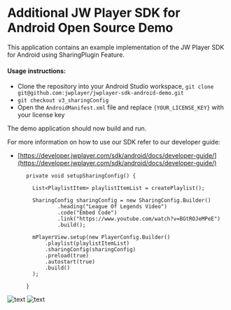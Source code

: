 # Additional JW Player SDK for Android Open Source Demo

This application contains an example implementation of the JW Player SDK for Android using SharingPlugin Feature.

#### Usage instructions:

-	Clone the repository into your Android Studio workspace, `git clone git@github.com:jwplayer/jwplayer-sdk-android-demo.git`
- `git checkout v3_sharingConfig`
-	Open the `AndroidManifest.xml` file and replace ```{YOUR_LICENSE_KEY}``` with your license key

The demo application should now build and run. 

For more information on how to use our SDK refer to our developer guide:
- [https://developer.jwplayer.com/sdk/android/docs/developer-guide/](https://developer.jwplayer.com/sdk/android/docs/developer-guide/)

```
      private void setupSharingConfig() {

        List<PlaylistItem> playlistItemList = createPlaylist();

        SharingConfig sharingConfig = new SharingConfig.Builder()
                .heading("League Of Legends Video")
                .code("Embed Code")
                .link("https://www.youtube.com/watch?v=BGtROJeMPeE")
                .build();

        mPlayerView.setup(new PlayerConfig.Builder()
            .playlist(playlistItemList)
            .sharingConfig(sharingConfig)
            .preload(true)
            .autostart(true)
            .build()
        );

      }
```

![text](https://s3.amazonaws.com/qa.jwplayer.com/~hyunjoo/android/github/v352-sharingconfig.png) ![text](https://s3.amazonaws.com/qa.jwplayer.com/~hyunjoo/android/github/v352-sharingconfig2.png)
